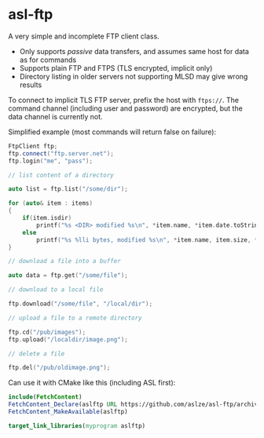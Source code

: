 # asl-ftp

A very simple and incomplete FTP client class.

* Only supports *passive* data transfers, and assumes same host for data as for commands
* Supports plain FTP and FTPS (TLS encrypted, implicit only)
* Directory listing in older servers not supporting MLSD may give wrong results

To connect to implicit TLS FTP server, prefix the host with `ftps://`. The command channel (including
user and password) are encrypted, but the data channel is currently not.

Simplified example (most commands will return false on failure):

```cpp
FtpClient ftp;
ftp.connect("ftp.server.net");
ftp.login("me", "pass");

// list content of a directory

auto list = ftp.list("/some/dir");

for (auto& item : items)
{
	if(item.isdir)
		printf("%s <DIR> modified %s\n", *item.name, *item.date.toString());
	else
		printf("%s %lli bytes, modified %s\n", *item.name, item.size, *item.date.toString());
}

// download a file into a buffer

auto data = ftp.get("/some/file");

// download to a local file

ftp.download("/some/file", "/local/dir");

// upload a file to a remote directory

ftp.cd("/pub/images");
ftp.upload("/localdir/image.png");

// delete a file

ftp.del("/pub/oldimage.png");
```

Can use it with CMake like this (including ASL first):

```cmake
include(FetchContent)
FetchContent_Declare(aslftp URL https://github.com/aslze/asl-ftp/archive/1.0.zip)
FetchContent_MakeAvailable(aslftp)

target_link_libraries(myprogram aslftp)
```

